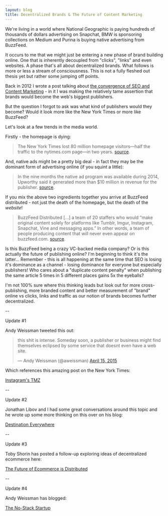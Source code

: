 ```yaml
---
layout: blog
title: Decentralized Brands & The Future of Content Marketing
---
```


We're living in a world where National Geographic is paying hundreds of thousands of dollars advertising on Snapchat, BMW is sponsoring collections on Medium and Purina is buying native advertising from BuzzFeed.

It occurs to me that we might just be entering a new phase of brand building online. One that is inherently decoupled from "clicks", "links" and even websites. A phase that's all about decentralized brands. What follows is more or less a stream of consciousness. This is not a fully fleshed out thesis yet but rather some jumping off points.

Back in 2012 I wrote a post talking about [the convergence of SEO and Content Marketing](https://www.distilled.net/blog/seo/the-time-for-content-marketing-is-now/) - in it I was making the relatively tame assertion that brands would become the web's biggest publishers.

But the question I forgot to ask was what kind of publishers would they become? Would it look more like the New York Times or more like BuzzFeed?

Let's look at a few trends in the media world.

Firstly - the homepage is dying:

>The New York Times lost 80 million homepage visitors—half the traffic to the nytimes.com page—in two years. [source](http://www.theatlantic.com/business/archive/2014/05/what-the-death-the-homepage-means-for-news/370997/).

And, native ads might be a pretty big deal - in fact they may be the dominant form of advertising online (if you squint a little):

>In the nine months the native ad program was available during 2014, Upworthy said it generated more than $10 million in revenue for the publisher. [source](http://www.adweek.com/news/press/emotional-and-effective-upworthys-native-ads-have-brought-more-10-million-site-163041).

If you mix the above two ingredients together you arrive at BuzzFeed distributed - not just the death of the homepage, but the death of the *website*!

>BuzzFeed Distributed [...] a team of 20 staffers who would “make original content solely for platforms like Tumblr, Imgur, Instagram, Snapchat, Vine and messaging apps.” In other words, a team of people producing content that will never even appear on buzzfeed.com. [source](http://www.niemanlab.org/2015/03/a-wave-of-distributed-content-is-coming-will-publishers-sink-or-swim/).

Is this BuzzFeed being a crazy VC-backed media company? Or is this actually the future of publishing online? I'm beginning to think it's the latter... Remember - this is all happening at the same time that SEO is losing it's dominance as a channel - losing dominance for everyone but especially publishers! Who cares about a "duplicate content penalty" when publishing the same article 5 times in 5 different places gains 5x the eyeballs?

I'm not 100% sure where this thinking leads but look out for more cross-publishing, more branded content and better measurement of "brand" online vs clicks, links and traffic as our notion of brands becomes further decentralized.

--

Update #1

Andy Weissman tweeted this out:

<blockquote class="twitter-tweet" lang="en"><p>this shit is intense. Someday soon, a publisher or business might find themselves eclipsed by some service that doesnt even have a web site.</p>&mdash; Andy Weissman (@aweissman) <a href="https://twitter.com/aweissman/status/588372543616126976">April 15, 2015</a></blockquote>
<script async src="//platform.twitter.com/widgets.js" charset="utf-8"></script>

Which references this amazing post on the New York Times:

[Instagram's TMZ](http://www.nytimes.com/2015/04/19/magazine/instagrams-tmz.html)

--

Update #2

Jonathan Libov and I had some great conversations around this topic and he wrote up some more thinking on this over on his blog:

[Destination Everywhere](http://whoo.ps/2015/04/24/destination-everywhere)

--

Update #3

Toby Shorin has posted a follow-up exploring ideas of decentralized ecommerce here:

[The Future of Ecommerce is Distributed](http://subpixel.space/entries/distributed-ecommerce/)

--

Update #4

Andy Weissman has blogged:

[The No-Stack Startup](http://blog.aweissman.com/2015/05/no-stack-startups.html?m=1)